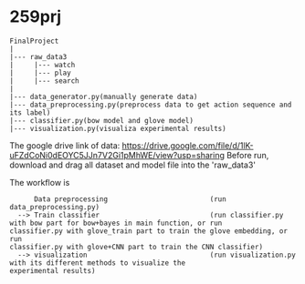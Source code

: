 # 259prj
```
FinalProject
|
|--- raw_data3 
|     |--- watch
|     |--- play
|     |--- search
|
|--- data_generator.py(manually generate data) 
|--- data_preprocessing.py(preprocess data to get action sequence and its label)
|--- classifier.py(bow model and glove model)
|--- visualization.py(visualiza experimental results)
```

The google drive link of data: https://drive.google.com/file/d/1lK-uFZdCoNi0dEOYC5JJn7V2Gi1pMhWE/view?usp=sharing 
Before run, download and drag all dataset and model file into the 'raw_data3'

The workflow is
```
      Data preprocessing                         (run data_preprocessing.py) 
  --> Train classifier                           (run classifier.py with bow part for bow+bayes in main function, or run                                                         classifier.py with glove_train part to train the glove embedding, or run                                                       classifier.py with glove+CNN part to train the CNN classifier) 
  --> visualization                              (run visualization.py with its different methods to visualize the                                                               experimental results)
```






